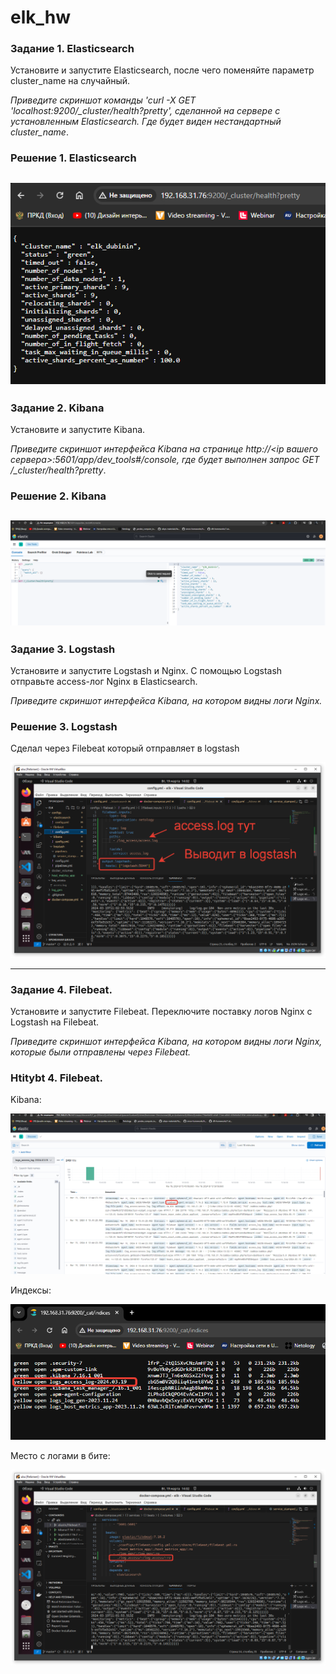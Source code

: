 # elk_hw
### Задание 1. Elasticsearch 

Установите и запустите Elasticsearch, после чего поменяйте параметр cluster_name на случайный. 

*Приведите скриншот команды 'curl -X GET 'localhost:9200/_cluster/health?pretty', сделанной на сервере с установленным Elasticsearch. Где будет виден нестандартный cluster_name*.

### Решение 1. Elasticsearch 

![img](https://github.com/valery-dubinin/elk_hw/blob/main/img/1.png)
---

### Задание 2. Kibana

Установите и запустите Kibana.

*Приведите скриншот интерфейса Kibana на странице http://<ip вашего сервера>:5601/app/dev_tools#/console, где будет выполнен запрос GET /_cluster/health?pretty*.

### Решение 2. Kibana

![img](https://github.com/valery-dubinin/elk_hw/blob/main/img/3.png)
---

### Задание 3. Logstash

Установите и запустите Logstash и Nginx. С помощью Logstash отправьте access-лог Nginx в Elasticsearch. 

*Приведите скриншот интерфейса Kibana, на котором видны логи Nginx.*

### Решение 3. Logstash

Сделал через Filebeat который отправляет в logstash

![img](https://github.com/valery-dubinin/elk_hw/blob/main/img/6.png)

---

### Задание 4. Filebeat. 

Установите и запустите Filebeat. Переключите поставку логов Nginx с Logstash на Filebeat. 

*Приведите скриншот интерфейса Kibana, на котором видны логи Nginx, которые были отправлены через Filebeat.*

### Htitybt 4. Filebeat. 

Kibana:

![img](https://github.com/valery-dubinin/elk_hw/blob/main/img/4.png)

Индексы:

![img](https://github.com/valery-dubinin/elk_hw/blob/main/img/2.png)

Место с логами в бите:

![img](https://github.com/valery-dubinin/elk_hw/blob/main/img/5.png)
